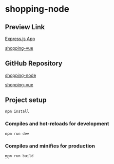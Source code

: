 # shopping-node

## Preview Link

[Express.js App](https://shopping-node-jan3.onrender.com/api/lessons/search)

[shopping-vue](https://shiningstarinnoctilucent.github.io/shopping-vue/)

## GitHub Repository

[shopping-node](https://github.com/shiningstarinnoctilucent/shopping-node.git)

[shopping-vue](https://github.com/shiningstarinnoctilucent/shopping-vue.git)

## Project setup

```
npm install
```

### Compiles and hot-reloads for development

```
npm run dev
```

### Compiles and minifies for production

```
npm run build
``
```
